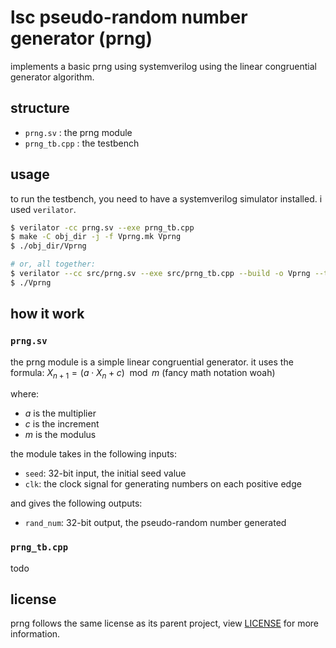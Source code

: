 # lsc pseudo-random number generator (prng)

implements a basic prng using systemverilog using the linear congruential
generator algorithm.

## structure

- `prng.sv` : the prng module
- `prng_tb.cpp` : the testbench

## usage

to run the testbench, you need to have a systemverilog simulator installed. i
used `verilator`.

```bash
$ verilator -cc prng.sv --exe prng_tb.cpp
$ make -C obj_dir -j -f Vprng.mk Vprng
$ ./obj_dir/Vprng

# or, all together:
$ verilator --cc src/prng.sv --exe src/prng_tb.cpp --build -o Vprng --timing
$ ./Vprng
```



## how it work

### `prng.sv`

the prng module is a simple linear congruential generator. it uses the formula:
$`X_{n+1} = (a \cdot X_n + c) \mod m`$ (fancy math notation woah)

where:
- $`a`$ is the multiplier
- $`c`$ is the increment
- $`m`$ is the modulus

the module takes in the following inputs:
- `seed`: 32-bit input, the initial seed value
- `clk`: the clock signal for generating numbers on each positive edge

and gives the following outputs:
- `rand_num`: 32-bit output, the pseudo-random number generated

### `prng_tb.cpp`

todo

## license

prng follows the same license as its parent project, view [LICENSE](../LICENSE)
for more information.
